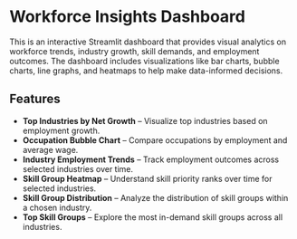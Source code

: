 # Workforce Insights Dashboard

This is an interactive Streamlit dashboard that provides visual analytics on workforce trends, industry growth, skill demands, and employment outcomes. The dashboard includes visualizations like bar charts, bubble charts, line graphs, and heatmaps to help make data-informed decisions.

## Features

- **Top Industries by Net Growth** – Visualize top industries based on employment growth.
- **Occupation Bubble Chart** – Compare occupations by employment and average wage.
- **Industry Employment Trends** – Track employment outcomes across selected industries over time.
- **Skill Group Heatmap** – Understand skill priority ranks over time for selected industries.
- **Skill Group Distribution** – Analyze the distribution of skill groups within a chosen industry.
- **Top Skill Groups** – Explore the most in-demand skill groups across all industries.

